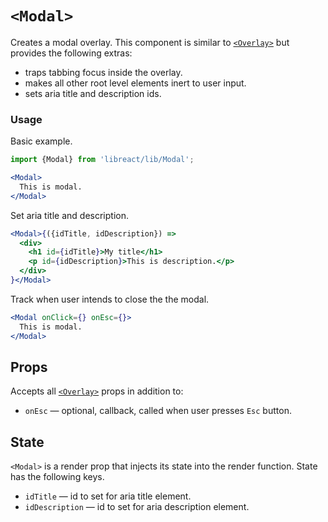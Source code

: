 # `<Modal>`

Creates a modal overlay. This component is similar to [`<Overlay>`](./Overlay.md) but provides the following extras:

- traps tabbing focus inside the overlay.
- makes all other root level elements inert to user input.
- sets aria title and description ids.

### Usage

Basic example.

```jsx
import {Modal} from 'libreact/lib/Modal';

<Modal>
  This is modal.
</Modal>
```

Set aria title and description.

```jsx
<Modal>{({idTitle, idDescription}) =>
  <div>
    <h1 id={idTitle}>My title</h1>
    <p id={idDescription}>This is description.</p>
  </div>
}</Modal>
```

Track when user intends to close the the modal.

```jsx
<Modal onClick={} onEsc={}>
  This is modal.
</Modal>
```


## Props

Accepts all [`<Overlay>`](./Overlay.md) props in addition to:

- `onEsc` &mdash; optional, callback, called when user presses `Esc` button.


## State

`<Modal>` is a render prop that injects its state into the render function. State has the following keys.

- `idTitle` &mdash; id to set for aria title element.
- `idDescription` &mdash; id to set for aria description element.
